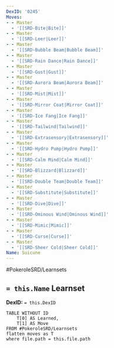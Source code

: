 ```yaml
---
DexID: '0245'
Moves:
- - Master
  - '[[SRD-Bite|Bite]]'
- - Master
  - '[[SRD-Leer|Leer]]'
- - Master
  - '[[SRD-Bubble Beam|Bubble Beam]]'
- - Master
  - '[[SRD-Rain Dance|Rain Dance]]'
- - Master
  - '[[SRD-Gust|Gust]]'
- - Master
  - '[[SRD-Aurora Beam|Aurora Beam]]'
- - Master
  - '[[SRD-Mist|Mist]]'
- - Master
  - '[[SRD-Mirror Coat|Mirror Coat]]'
- - Master
  - '[[SRD-Ice Fang|Ice Fang]]'
- - Master
  - '[[SRD-Tailwind|Tailwind]]'
- - Master
  - '[[SRD-Extrasensory|Extrasensory]]'
- - Master
  - '[[SRD-Hydro Pump|Hydro Pump]]'
- - Master
  - '[[SRD-Calm Mind|Calm Mind]]'
- - Master
  - '[[SRD-Blizzard|Blizzard]]'
- - Master
  - '[[SRD-Double Team|Double Team]]'
- - Master
  - '[[SRD-Substitute|Substitute]]'
- - Master
  - '[[SRD-Dive|Dive]]'
- - Master
  - '[[SRD-Ominous Wind|Ominous Wind]]'
- - Master
  - '[[SRD-Mimic|Mimic]]'
- - Master
  - '[[SRD-Curse|Curse]]'
- - Master
  - '[[SRD-Sheer Cold|Sheer Cold]]'
Name: Suicune
---
```


#PokeroleSRD/Learnsets

## `= this.Name` Learnset

**DexID:** `= this.DexID`

```dataview
TABLE WITHOUT ID
    T[0] AS Learned,
    T[1] AS Move
FROM #PokeroleSRD/Learnsets
flatten moves as T
where file.path = this.file.path
```
